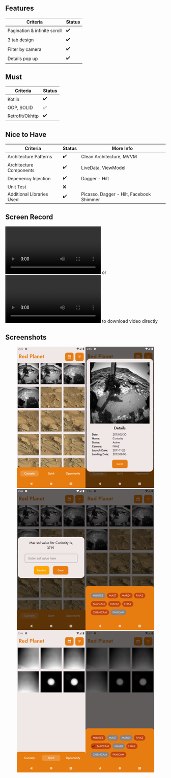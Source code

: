 ## Features

| Criteria                     | Status             |
| ---------------------------- | ------------------ |
| Pagination & infinite scroll | :heavy_check_mark: |
| 3 tab design                 | :heavy_check_mark: |
| Filter by camera             | :heavy_check_mark: |
| Details pop up               | :heavy_check_mark: |

## Must

| Criteria        | Status             |
| --------------- | ------------------ |
| Kotlin          | :heavy_check_mark: |
| OOP, SOLID      | :white_check_mark: |
| Retrofit/Okhttp | :heavy_check_mark: |

## Nice to Have

| Criteria                  | Status             | More Info                                |
| ------------------------- | ------------------ | ---------------------------------------- |
| Architecture Patterns     | :heavy_check_mark: | Clean Architecture, MVVM                 |
| Architecture Components   | :heavy_check_mark: | LiveData, ViewModel                      |
| Depenency Injection       | :heavy_check_mark: | Dagger - Hilt                            |
| Unit Test                 | :x:                |                                          |
| Additional Libraries Used | :heavy_check_mark: | Picasso, Dagger - Hilt, Facebook Shimmer |

## Screen Record
![Click here](./preview.mp4) or ![here](https://github.com/mtndrms/project-nasa/raw/master/preview.mp4) to download video directly

## Screenshots
<div align="center"><img src="./screenshots/0.png" width="216" height="444"><img src="./screenshots/1.png" width="216" height="444"><img src="./screenshots/2.png" width="216" height="444"><img src="./screenshots/3.png" width="216" height="444"><img src="./screenshots/4.png" width="216" height="444"><img src="./screenshots/5.png" width="216" height="444"></div>
